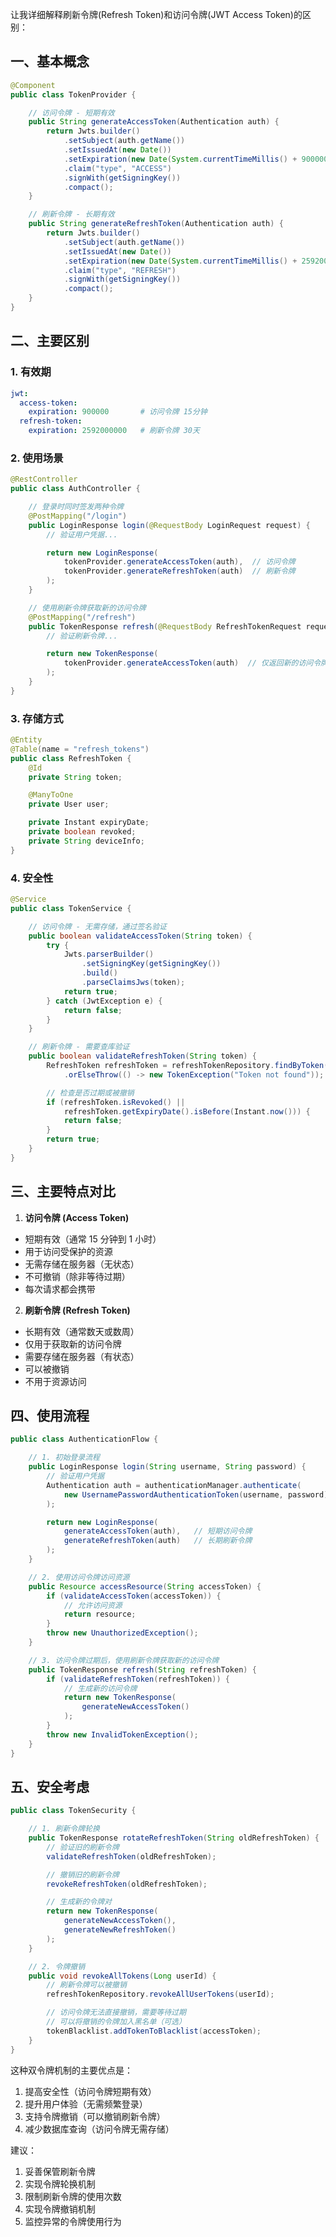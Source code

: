 让我详细解释刷新令牌(Refresh Token)和访问令牌(JWT Access Token)的区别：

## 一、基本概念

```java:src/main/java/com/example/security/TokenProvider.java
@Component
public class TokenProvider {

    // 访问令牌 - 短期有效
    public String generateAccessToken(Authentication auth) {
        return Jwts.builder()
            .setSubject(auth.getName())
            .setIssuedAt(new Date())
            .setExpiration(new Date(System.currentTimeMillis() + 900000)) // 15分钟
            .claim("type", "ACCESS")
            .signWith(getSigningKey())
            .compact();
    }

    // 刷新令牌 - 长期有效
    public String generateRefreshToken(Authentication auth) {
        return Jwts.builder()
            .setSubject(auth.getName())
            .setIssuedAt(new Date())
            .setExpiration(new Date(System.currentTimeMillis() + 2592000000L)) // 30天
            .claim("type", "REFRESH")
            .signWith(getSigningKey())
            .compact();
    }
}
```

## 二、主要区别

### 1. 有效期

```yaml:application.yml
jwt:
  access-token:
    expiration: 900000       # 访问令牌 15分钟
  refresh-token:
    expiration: 2592000000   # 刷新令牌 30天
```

### 2. 使用场景

```java:src/main/java/com/example/controller/AuthController.java
@RestController
public class AuthController {

    // 登录时同时签发两种令牌
    @PostMapping("/login")
    public LoginResponse login(@RequestBody LoginRequest request) {
        // 验证用户凭据...

        return new LoginResponse(
            tokenProvider.generateAccessToken(auth),  // 访问令牌
            tokenProvider.generateRefreshToken(auth)  // 刷新令牌
        );
    }

    // 使用刷新令牌获取新的访问令牌
    @PostMapping("/refresh")
    public TokenResponse refresh(@RequestBody RefreshTokenRequest request) {
        // 验证刷新令牌...

        return new TokenResponse(
            tokenProvider.generateAccessToken(auth)  // 仅返回新的访问令牌
        );
    }
}
```

### 3. 存储方式

```java:src/main/java/com/example/entity/RefreshToken.java
@Entity
@Table(name = "refresh_tokens")
public class RefreshToken {
    @Id
    private String token;

    @ManyToOne
    private User user;

    private Instant expiryDate;
    private boolean revoked;
    private String deviceInfo;
}
```

### 4. 安全性

```java:src/main/java/com/example/service/TokenService.java
@Service
public class TokenService {

    // 访问令牌 - 无需存储，通过签名验证
    public boolean validateAccessToken(String token) {
        try {
            Jwts.parserBuilder()
                .setSigningKey(getSigningKey())
                .build()
                .parseClaimsJws(token);
            return true;
        } catch (JwtException e) {
            return false;
        }
    }

    // 刷新令牌 - 需要查库验证
    public boolean validateRefreshToken(String token) {
        RefreshToken refreshToken = refreshTokenRepository.findByToken(token)
            .orElseThrow(() -> new TokenException("Token not found"));

        // 检查是否过期或被撤销
        if (refreshToken.isRevoked() ||
            refreshToken.getExpiryDate().isBefore(Instant.now())) {
            return false;
        }
        return true;
    }
}
```

## 三、主要特点对比

1. **访问令牌 (Access Token)**

- 短期有效（通常 15 分钟到 1 小时）
- 用于访问受保护的资源
- 无需存储在服务器（无状态）
- 不可撤销（除非等待过期）
- 每次请求都会携带

2. **刷新令牌 (Refresh Token)**

- 长期有效（通常数天或数周）
- 仅用于获取新的访问令牌
- 需要存储在服务器（有状态）
- 可以被撤销
- 不用于资源访问

## 四、使用流程

```java:src/main/java/com/example/security/AuthenticationFlow.java
public class AuthenticationFlow {

    // 1. 初始登录流程
    public LoginResponse login(String username, String password) {
        // 验证用户凭据
        Authentication auth = authenticationManager.authenticate(
            new UsernamePasswordAuthenticationToken(username, password)
        );

        return new LoginResponse(
            generateAccessToken(auth),   // 短期访问令牌
            generateRefreshToken(auth)   // 长期刷新令牌
        );
    }

    // 2. 使用访问令牌访问资源
    public Resource accessResource(String accessToken) {
        if (validateAccessToken(accessToken)) {
            // 允许访问资源
            return resource;
        }
        throw new UnauthorizedException();
    }

    // 3. 访问令牌过期后，使用刷新令牌获取新的访问令牌
    public TokenResponse refresh(String refreshToken) {
        if (validateRefreshToken(refreshToken)) {
            // 生成新的访问令牌
            return new TokenResponse(
                generateNewAccessToken()
            );
        }
        throw new InvalidTokenException();
    }
}
```

## 五、安全考虑

```java:src/main/java/com/example/security/TokenSecurity.java
public class TokenSecurity {

    // 1. 刷新令牌轮换
    public TokenResponse rotateRefreshToken(String oldRefreshToken) {
        // 验证旧的刷新令牌
        validateRefreshToken(oldRefreshToken);

        // 撤销旧的刷新令牌
        revokeRefreshToken(oldRefreshToken);

        // 生成新的令牌对
        return new TokenResponse(
            generateNewAccessToken(),
            generateNewRefreshToken()
        );
    }

    // 2. 令牌撤销
    public void revokeAllTokens(Long userId) {
        // 刷新令牌可以被撤销
        refreshTokenRepository.revokeAllUserTokens(userId);

        // 访问令牌无法直接撤销，需要等待过期
        // 可以将撤销的令牌加入黑名单（可选）
        tokenBlacklist.addTokenToBlacklist(accessToken);
    }
}
```

这种双令牌机制的主要优点是：

1. 提高安全性（访问令牌短期有效）
2. 提升用户体验（无需频繁登录）
3. 支持令牌撤销（可以撤销刷新令牌）
4. 减少数据库查询（访问令牌无需存储）

建议：

1. 妥善保管刷新令牌
2. 实现令牌轮换机制
3. 限制刷新令牌的使用次数
4. 实现令牌撤销机制
5. 监控异常的令牌使用行为
